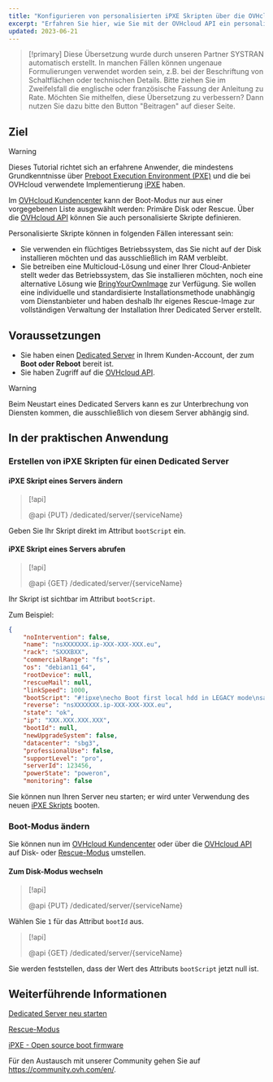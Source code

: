 ```yaml
---
title: "Konfigurieren von personalisierten iPXE Skripten über die OVHcloud API"
excerpt: "Erfahren Sie hier, wie Sie mit der OVHcloud API ein personalisiertes PXE Startskript konfigurieren können, um Ihren Server zu booten"
updated: 2023-06-21
---
```


> [!primary]
> Diese Übersetzung wurde durch unseren Partner SYSTRAN automatisch erstellt. In manchen Fällen können ungenaue Formulierungen verwendet worden sein, z.B. bei der Beschriftung von Schaltflächen oder technischen Details. Bitte ziehen Sie im Zweifelsfall die englische oder französische Fassung der Anleitung zu Rate. Möchten Sie mithelfen, diese Übersetzung zu verbessern? Dann nutzen Sie dazu bitte den Button "Beitragen" auf dieser Seite.
>

## Ziel

> [!warning]
>
> Dieses Tutorial richtet sich an erfahrene Anwender, die mindestens Grundkenntnisse über [Preboot Execution Environment (PXE)](https://en.wikipedia.org/wiki/Preboot_Execution_Environment) und die bei OVHcloud verwendete Implementierung [iPXE](https://ipxe.org/) haben.
>

Im [OVHcloud Kundencenter](https://www.ovh.com/auth/?action=gotomanager&from=https://www.ovh.de/&ovhSubsidiary=de) kann der Boot-Modus nur aus einer vorgegebenen Liste ausgewählt werden: Primäre Disk oder Rescue.
Über die [OVHcloud API](https://api.ovh.com/) können Sie auch personalisierte Skripte definieren.

Personalisierte Skripte können in folgenden Fällen interessant sein:

- Sie verwenden ein flüchtiges Betriebssystem, das Sie nicht auf der Disk installieren möchten und das ausschließlich im RAM verbleibt.
- Sie betreiben eine Multicloud-Lösung und einer Ihrer Cloud-Anbieter stellt weder das Betriebssystem, das Sie installieren möchten, noch eine alternative Lösung wie [BringYourOwnImage](/pages/bare_metal_cloud/dedicated_servers/bring-your-own-image/) zur Verfügung. Sie wollen eine individuelle und standardisierte Installationsmethode unabhängig vom Dienstanbieter und haben deshalb Ihr eigenes Rescue-Image zur vollständigen Verwaltung der Installation Ihrer Dedicated Server erstellt.

## Voraussetzungen

- Sie haben einen [Dedicated Server](https://www.ovhcloud.com/de/bare-metal/) in Ihrem Kunden-Account, der zum **Boot oder Reboot** bereit ist.
- Sie haben Zugriff auf die [OVHcloud API](https://api.ovh.com/).

> [!warning]
>
> Beim Neustart eines Dedicated Servers kann es zur Unterbrechung von Diensten kommen, die ausschließlich von diesem Server abhängig sind.
>

## In der praktischen Anwendung

### Erstellen von iPXE Skripten für einen Dedicated Server <a name="manageIpxeScript"></a>

#### iPXE Skript eines Servers ändern <a name="changeIpxeScript"></a>

> [!api]
>
> @api {PUT} /dedicated/server/{serviceName}
>

Geben Sie Ihr Skript direkt im Attribut `bootScript` ein.

#### iPXE Skript eines Servers abrufen <a name="getIpxeScript"></a>

> [!api]
>
> @api {GET} /dedicated/server/{serviceName}
>

Ihr Skript ist sichtbar im Attribut `bootScript`.

Zum Beispiel:

```json
{
    "noIntervention": false,
    "name": "nsXXXXXXX.ip-XXX-XXX-XXX.eu",
    "rack": "SXXXBXX",
    "commercialRange": "fs",
    "os": "debian11_64",
    "rootDevice": null,
    "rescueMail": null,
    "linkSpeed": 1000,
    "bootScript": "#!ipxe\necho Boot first local hdd in LEGACY mode\nsanboot --no-describe --drive 0x80\nexit 1\n",
    "reverse": "nsXXXXXXX.ip-XXX-XXX-XXX.eu",
    "state": "ok",
    "ip": "XXX.XXX.XXX.XXX",
    "bootId": null,
    "newUpgradeSystem": false,
    "datacenter": "sbg3",
    "professionalUse": false,
    "supportLevel": "pro",
    "serverId": 123456,
    "powerState": "poweron",
    "monitoring": false
```

Sie können nun Ihren Server neu starten; er wird unter Verwendung des neuen [iPXE Skripts](https://ipxe.org/) booten.

### Boot-Modus ändern <a name="leaveIpxeScript"></a>

Sie können nun im [OVHcloud Kundencenter](https://www.ovh.com/auth/?action=gotomanager&from=https://www.ovh.de/&ovhSubsidiary=de) oder über die [OVHcloud API](https://api.ovh.com/) auf Disk- oder [Rescue-Modus](/pages/bare_metal_cloud/dedicated_servers/rescue_mode) umstellen.

#### Zum Disk-Modus wechseln <a name="switchToDisk"></a>

> [!api]
>
> @api {PUT} /dedicated/server/{serviceName}
>

Wählen Sie `1` für das Attribut `bootId` aus.

> [!api]
>
> @api {GET} /dedicated/server/{serviceName}
>

Sie werden feststellen, dass der Wert des Attributs `bootScript` jetzt null ist.

## Weiterführende Informationen <a name="gofurther"></a>

[Dedicated Server neu starten](/pages/bare_metal_cloud/dedicated_servers/getting-started-with-dedicated-server#reboot)

[Rescue-Modus](/pages/bare_metal_cloud/dedicated_servers/rescue_mode)

[iPXE - Open source boot firmware](https://ipxe.org/)

Für den Austausch mit unserer Community gehen Sie auf <https://community.ovh.com/en/>.